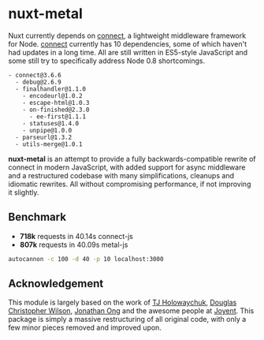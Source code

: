 # nuxt-metal

Nuxt currently depends on [connect][cn], a lightweight middleware framework for 
Node. [connect][cn] currently has 10 dependencies, some of which haven't had 
updates in a long time. All are still written in ES5-style JavaScript and some 
still try to specifically address Node 0.8 shortcomings.

[cn]: https://github.com/senchalabs/connect

```
- connect@3.6.6
  - debug@2.6.9
  - finalhandler@1.1.0
    - encodeurl@1.0.2
    - escape-html@1.0.3
    - on-finished@2.3.0
      - ee-first@1.1.1
    - statuses@1.4.0
    - unpipe@1.0.0
  - parseurl@1.3.2
  - utils-merge@1.0.1
```

**nuxt-metal** is an attempt to provide a fully backwards-compatible rewrite
of connect in modern JavaScript, with added support for async middleware and a 
restructured codebase with many simplifications, cleanups and idiomatic rewrites.
All without compromising performance, if not improving it slightly.

## Benchmark

- **718k** requests in 40.14s connect-js
- **807k** requests in 40.09s metal-js

```sh
autocannon -c 100 -d 40 -p 10 localhost:3000
```

## Acknowledgement

This module is largely based on the work of [TJ Holowaychuk][tj], [Douglas 
Christopher Wilson][dw], [Jonathan Ong][jo] and the awesome people at [Joyent][j].
This package is simply a massive restructuring of all original code, with only
a few minor pieces removed and improved upon.

[tj]: https://github.com/tj
[dw]: https://github.com/dougwilson
[jo]: https://github.com/jonathanong
[j]: https://github.com/joyent
